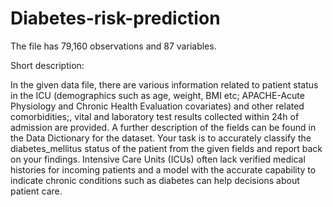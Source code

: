 # Diabetes-risk-prediction

The file has 79,160 observations and 87 variables.

Short description:

In the given data file, there are various information related to patient status in the ICU
(demographics such as age, weight, BMI etc; APACHE-Acute Physiology and Chronic
Health Evaluation covariates) and other related comorbidities;, vital and laboratory test
results collected within 24h of admission are provided. A further description of the
fields can be found in the Data Dictionary for the dataset. Your task is to accurately
classify the diabetes_mellitus status of the patient from the given fields and report
back on your findings. Intensive Care Units (ICUs) often lack verified medical histories
for incoming patients and a model with the accurate capability to indicate chronic
conditions such as diabetes can help decisions about patient care.

